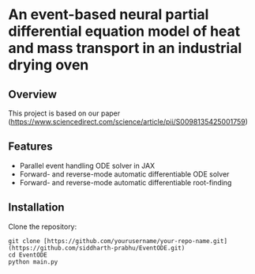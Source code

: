 # An event-based neural partial differential equation model of heat and mass transport in an industrial drying oven

## Overview

This project is based on our paper (https://www.sciencedirect.com/science/article/pii/S0098135425001759)

## Features

- Parallel event handling ODE solver in JAX
- Forward- and reverse-mode automatic differentiable ODE solver
- Forward- and reverse-mode automatic differentiable root-finding

## Installation

Clone the repository:

```
git clone [https://github.com/yourusername/your-repo-name.git](https://github.com/siddharth-prabhu/EventODE.git)
cd EventODE
python main.py
```




